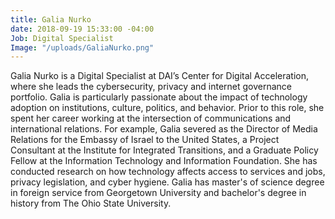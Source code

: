 ```yaml
---
title: Galia Nurko
date: 2018-09-19 15:33:00 -04:00
Job: Digital Specialist
Image: "/uploads/GaliaNurko.png"
---
```


Galia Nurko is a Digital Specialist at DAI’s Center for Digital Acceleration, where she leads the cybersecurity, privacy and internet governance portfolio. Galia is particularly passionate about the impact of technology adoption on institutions, culture, politics, and behavior. Prior to this role,  she spent her career working at the intersection of communications and international relations. For example, Galia severed as the Director of Media Relations for the Embassy of Israel to the United States, a Project Consultant at the Institute for Integrated Transitions, and a Graduate Policy Fellow at the Information Technology and Information Foundation. She has conducted research on how technology affects access to services and jobs, privacy legislation, and cyber hygiene. Galia has master's of science degree in foreign service from Georgetown University and bachelor's degree in history from The Ohio State University.